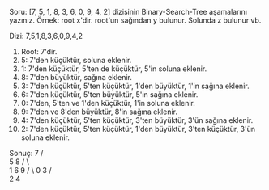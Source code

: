 Soru: [7, 5, 1, 8, 3, 6, 0, 9, 4, 2] dizisinin Binary-Search-Tree aşamalarını yazınız.
Örnek: root x'dir. root'un sağından y bulunur. Solunda z bulunur vb.

Dizi: 7,5,1,8,3,6,0,9,4,2
1.	Root: 7'dir.
2.	5: 7'den küçüktür, soluna eklenir.
3.	1: 7'den küçüktür, 5'ten de küçüktür, 5'in soluna eklenir.
4.	8: 7'den büyüktür, sağına eklenir.
5.	3: 7'den küçüktür, 5'ten küçüktür, 1'den büyüktür, 1'in sağına eklenir.
6.	6: 7'den küçüktür, 5'ten büyüktür, 5'in sağına eklenir.
7.	0: 7'den, 5'ten ve 1'den küçüktür, 1'in soluna eklenir.
8.	9: 7'den ve 8'den büyüktür, 8'in sağına eklenir.
9.	4: 7'den küçüktür, 5'ten küçüktür, 3'ten büyüktür, 3'ün sağına eklenir.
10.	2: 7'den küçüktür, 5'ten küçüktür, 1'den büyüktür, 3'ten küçüktür, 3'ün soluna eklenir.



Sonuç:
        7
       / \
      5   8
     / \   \
    1   6   9
   / \ 
  0   3
     / \
    2   4
